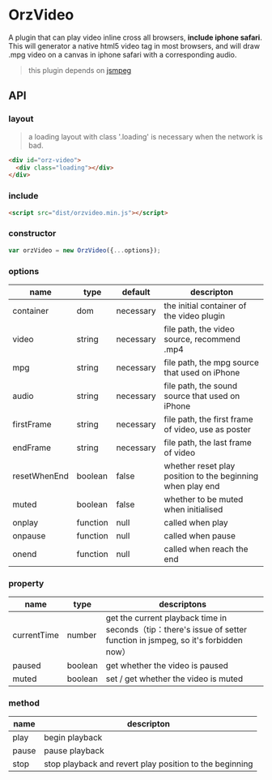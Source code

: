 # OrzVideo
A plugin that can play video inline cross all browsers, **include iphone safari**. This will generator a native html5 video tag in most browsers, and will draw .mpg video on a canvas in iphone safari with a corresponding audio.

> this plugin depends on [jsmpeg](https://github.com/phoboslab/jsmpeg)

## API

### layout

> a loading layout with class '.loading' is necessary when the network is bad.

```html
<div id="orz-video">
  <div class="loading"></div>
</div>
```

### include

```html
<script src="dist/orzvideo.min.js"></script>
```

### constructor

```javascript
var orzVideo = new OrzVideo({...options});
```

### options

| name         | type     | default   | descripton                               |
| ------------ | -------- | --------- | ---------------------------------------- |
| container    | dom      | necessary | the initial container of the video plugin |
| video        | string   | necessary | file path, the video source, recommend .mp4 |
| mpg          | string   | necessary | file path, the mpg source that used on iPhone |
| audio        | string   | necessary | file path, the sound source that used on iPhone |
| firstFrame   | string   | necessary | file path, the first frame of video, use as poster |
| endFrame     | string   | necessary | file path, the last frame of video       |
| resetWhenEnd | boolean  | false     | whether reset play position to the beginning when play end |
| muted        | boolean  | false     | whether to be muted when initialised     |
| onplay       | function | null      | called when play                         |
| onpause      | function | null      | called when pause                        |
| onend        | function | null      | called when reach the end                |

### property

| name        | type    | descriptons                              |
| ----------- | ------- | ---------------------------------------- |
| currentTime | number  | get the current playback time in seconds（tip：there's issue of setter function in jsmpeg, so it's forbidden now） |
| paused      | boolean | get whether the video is paused          |
| muted       | boolean | set / get whether the video is muted     |

### method

| name  | descripton                               |
| ----- | ---------------------------------------- |
| play  | begin playback                           |
| pause | pause playback                           |
| stop  | stop playback and revert play position to the beginning |